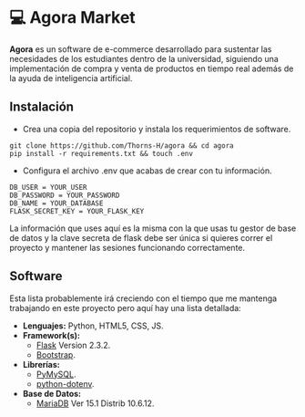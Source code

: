 # 💻 Agora Market

**Agora** es un software de e-commerce desarrollado para sustentar las necesidades de los estudiantes
dentro de la universidad, siguiendo una implementación de compra y venta de productos en tiempo real además de la
ayuda de inteligencia artificial.

## Instalación
* Crea una copia del repositorio y instala los requerimientos de software.
```
git clone https://github.com/Thorns-H/agora && cd agora
pip install -r requirements.txt && touch .env
```
* Configura el archivo .env que acabas de crear con tu información.
```
DB_USER = YOUR_USER
DB_PASSWORD = YOUR_PASSWORD
DB_NAME = YOUR_DATABASE
FLASK_SECRET_KEY = YOUR_FLASK_KEY
```
La información que uses aquí es la misma con la que usas tu gestor de base de datos y la clave secreta de flask debe ser única
si quieres correr el proyecto y mantener las sesiones funcionando correctamente.

## Software

Esta lista probablemente irá creciendo con el tiempo que me mantenga trabajando en este proyecto pero aquí hay una lista detallada:
* **Lenguajes:** Python, HTML5, CSS, JS.
* **Framework(s):**
  - [Flask](https://flask.palletsprojects.com/en/2.2.x/) Version 2.3.2.
  - [Bootstrap](https://getbootstrap.com/).
* **Librerías:**
  - [PyMySQL](https://pymysql.readthedocs.io/en/latest/).
  - [python-dotenv](https://pypi.org/project/python-dotenv/).
* **Base de Datos:**
  - [MariaDB](https://mariadb.org/) Ver 15.1 Distrib 10.6.12.
